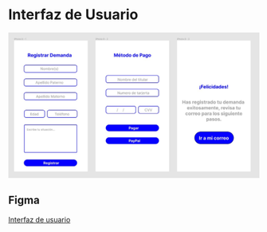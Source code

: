 # Interfaz de Usuario

![Interfaz](images/ui.jpg "Interfaz")

## Figma

[Interfaz de usuario](https://www.figma.com/file/cvNefbEpj8uuK23ysof6pk/Abogabot?node-id=0%3A1)
